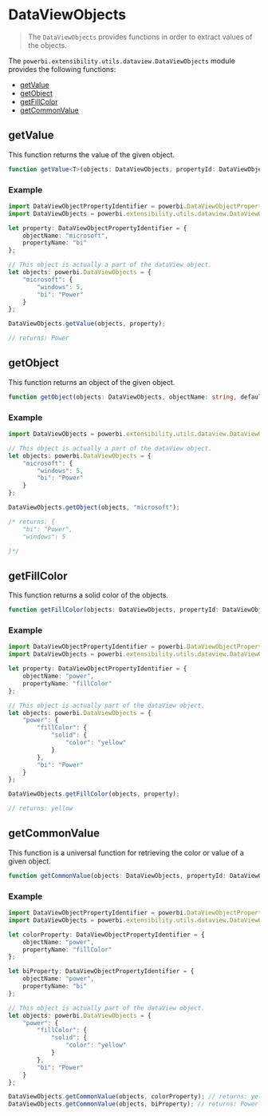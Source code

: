 # DataViewObjects
> The ```DataViewObjects``` provides functions in order to extract values of the objects.

The ```powerbi.extensibility.utils.dataview.DataViewObjects``` module provides the following functions:

* [getValue](#getvalue)
* [getObject](#getobject)
* [getFillColor](#getfillcolor)
* [getCommonValue](#getcommonvalue)

## getValue

This function returns the value of the given object.

```typescript
function getValue<T>(objects: DataViewObjects, propertyId: DataViewObjectPropertyIdentifier, defaultValue?: T): T;
```

### Example

```typescript
import DataViewObjectPropertyIdentifier = powerbi.DataViewObjectPropertyIdentifier;
import DataViewObjects = powerbi.extensibility.utils.dataview.DataViewObjects;

let property: DataViewObjectPropertyIdentifier = {
    objectName: "microsoft",
    propertyName: "bi"
};

// This object is actually a part of the dataView object.
let objects: powerbi.DataViewObjects = {
    "microsoft": {
        "windows": 5,
        "bi": "Power"
    }
};

DataViewObjects.getValue(objects, property);

// returns: Power
```

## getObject

This function returns an object of the given object.

```typescript
function getObject(objects: DataViewObjects, objectName: string, defaultValue?: IDataViewObject): IDataViewObject;
```

### Example

```typescript
import DataViewObjects = powerbi.extensibility.utils.dataview.DataViewObjects;

// This object is actually a part of the dataView object.
let objects: powerbi.DataViewObjects = {
    "microsoft": {
        "windows": 5,
        "bi": "Power"
    }
};

DataViewObjects.getObject(objects, "microsoft");

/* returns: {
    "bi": "Power",
    "windows": 5

}*/
```

## getFillColor

This function returns a solid color of the objects.

```typescript
function getFillColor(objects: DataViewObjects, propertyId: DataViewObjectPropertyIdentifier, defaultColor?: string): string;
```

### Example

```typescript
import DataViewObjectPropertyIdentifier = powerbi.DataViewObjectPropertyIdentifier;
import DataViewObjects = powerbi.extensibility.utils.dataview.DataViewObjects;

let property: DataViewObjectPropertyIdentifier = {
    objectName: "power",
    propertyName: "fillColor"
};

// This object is actually part of the dataView object.
let objects: powerbi.DataViewObjects = {
    "power": {
        "fillColor": {
            "solid": {
                "color": "yellow"
            }
        },
        "bi": "Power"
    }
};

DataViewObjects.getFillColor(objects, property);

// returns: yellow
```

## getCommonValue

This function is a universal function for retrieving the color or value of a given object.

```typescript
function getCommonValue(objects: DataViewObjects, propertyId: DataViewObjectPropertyIdentifier, defaultValue?: any): any;
```

### Example

```typescript
import DataViewObjectPropertyIdentifier = powerbi.DataViewObjectPropertyIdentifier;
import DataViewObjects = powerbi.extensibility.utils.dataview.DataViewObjects;

let colorProperty: DataViewObjectPropertyIdentifier = {
    objectName: "power",
    propertyName: "fillColor"
};

let biProperty: DataViewObjectPropertyIdentifier = {
    objectName: "power",
    propertyName: "bi"
};

// This object is actually part of the dataView object.
let objects: powerbi.DataViewObjects = {
    "power": {
        "fillColor": {
            "solid": {
                "color": "yellow"
            }
        },
        "bi": "Power"
    }
};

DataViewObjects.getCommonValue(objects, colorProperty); // returns: yellow
DataViewObjects.getCommonValue(objects, biProperty); // returns: Power
```
